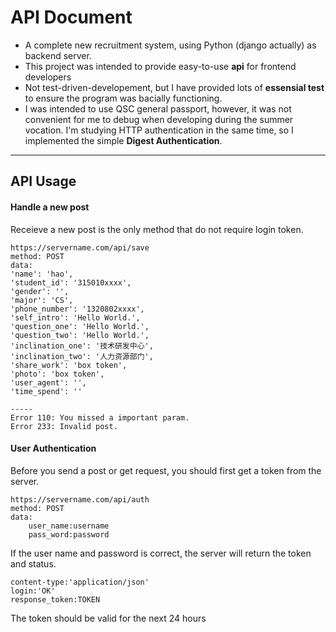 API Document
===================
* A complete new recruitment system, using Python (django actually) as backend server.
* This project was intended to provide easy-to-use **api** for frontend developers
* Not test-driven-developement, but I have provided lots of **essensial test** to ensure the program was bacially functioning.
*  I was intended to use QSC general passport, however, it was not convenient for me to debug when developing during the summer vocation. I'm studying HTTP authentication in the same time, so I implemented the simple **Digest Authentication**.

----------

API Usage
-------------

#### Handle a new post
Receieve a new post is the only method that do not require login token.
```
https://servername.com/api/save
method: POST
data:
'name': 'hao',
'student_id': '315010xxxx',
'gender': '',
'major': 'CS',
'phone_number': '1320802xxxx',
'self_intro': 'Hello World.',
'question_one': 'Hello World.',
'question_two': 'Hello World.',
'inclination_one': '技术研发中心',
'inclination_two': '人力资源部门',
'share_work': 'box token',
'photo': 'box token',
'user_agent': '',
'time_spend': ''

-----
Error 110: You missed a important param.
Error 233: Invalid post.
```

#### User Authentication
Before you send a post or get request, you should first get a token from the server.
```
https://servername.com/api/auth
method: POST
data:
	user_name:username
	pass_word:password
```
If the user name and password is correct, the server will return the token and status.
```
content-type:'application/json'
login:'OK'
response_token:TOKEN
```
The token should be valid for the next 24 hours


